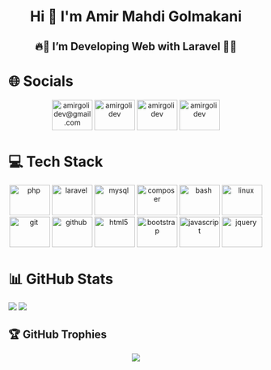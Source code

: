 <div align="center">

  # Hi 👋 I'm Amir Mahdi Golmakani
  ## 🔥🚀 I’m Developing Web with Laravel 🚀🔥
 </div>
 
 # 🌐 Socials
 <div align="center">
 
 [<img src="https://raw.githubusercontent.com/maurodesouza/profile-readme-generator/master/src/assets/icons/social/gmail/default.svg" width="80" height="60" alt="amirgolidev@gmail.com"/>](mailto:amirgolidev@gmail.com)
 [<img src="https://raw.githubusercontent.com/maurodesouza/profile-readme-generator/master/src/assets/icons/social/telegram/default.svg" width="80" height="60" alt="amirgolidev"/>](https://t.me/amirgolidev)
 [<img src="https://raw.githubusercontent.com/maurodesouza/profile-readme-generator/master/src/assets/icons/social/instagram/default.svg" width="80" height="60" alt="amirgolidev"/>](https://www.instagram.com/amirgolidev)
 [<img src="https://raw.githubusercontent.com/maurodesouza/profile-readme-generator/master/src/assets/icons/social/linkedin/default.svg" width="80" height="60" alt="amirgolidev"/>](https://linkedin.com/in/amirgolidev)
 </div>
 
 # 💻 Tech Stack
 <div align="center">
 
 [<img src="https://cdn.jsdelivr.net/gh/devicons/devicon/icons/php/php-original.svg" width="80" height="60" alt="php"/>](https://www.php.net)
 [<img src="https://cdn.simpleicons.org/laravel/FF2D20" width="80" height="60" alt="laravel"/>](https://www.laravel.com)
 [<img src="https://cdn.jsdelivr.net/gh/devicons/devicon/icons/mysql/mysql-original.svg" width="80" height="60" alt="mysql"/>](https://www.mysql.com)
 [<img src="https://cdn.jsdelivr.net/gh/devicons/devicon/icons/composer/composer-original.svg" width="80" height="60" alt="composer"/>](https://getcomposer.org)
 [<img src="https://skillicons.dev/icons?i=bash" width="80" height="60" alt="bash"/>](https://www.gnu.org/software/bash)
 [<img src="https://cdn.jsdelivr.net/gh/devicons/devicon/icons/linux/linux-original.svg" width="80" height="60" alt="linux"/>](https://www.linux.org)
 [<img src="https://cdn.jsdelivr.net/gh/devicons/devicon/icons/git/git-original.svg" width="80" height="60" alt="git"/>](https://git-scm.com)
 [<img src="https://skillicons.dev/icons?i=github" width="80" height="60" alt="github"/>](https://github.com)
 [<img src="https://cdn.jsdelivr.net/gh/devicons/devicon/icons/html5/html5-original.svg" width="80" height="60" alt="html5"/>](https://www.w3schools.com/html)
 [<img src="https://cdn.jsdelivr.net/gh/devicons/devicon/icons/bootstrap/bootstrap-original.svg" width="80" height="60" alt="bootstrap"/>](https://getbootstrap.com)
 [<img src="https://cdn.jsdelivr.net/gh/devicons/devicon/icons/javascript/javascript-original.svg" width="80" height="60" alt="javascript"/>](https://www.javascript.com)
 [<img src="https://cdn.jsdelivr.net/gh/devicons/devicon/icons/jquery/jquery-original.svg" width="80" height="60" alt="jquery"/>](https://jquery.com)
 </div>
 
 # 📊 GitHub Stats
 [![](https://github-readme-streak-stats.herokuapp.com/?user=amirgolidev&theme=dark&hide_border=false)](https://github.com/amirgolidev)
 [![](https://github-readme-stats.vercel.app/api?username=amirgolidev&theme=dark&hide_border=false&include_all_commits=false&count_private=true)](https://github.com/amirgolidev)
 
 ## 🏆 GitHub Trophies
 <div align="center">
 
 [![](https://github-profile-trophy.vercel.app/?username=amirgolidev&theme=dark&no-frame=false&no-bg=false&margin-w=4)](https://github.com/amirgolidev)
 </div>

